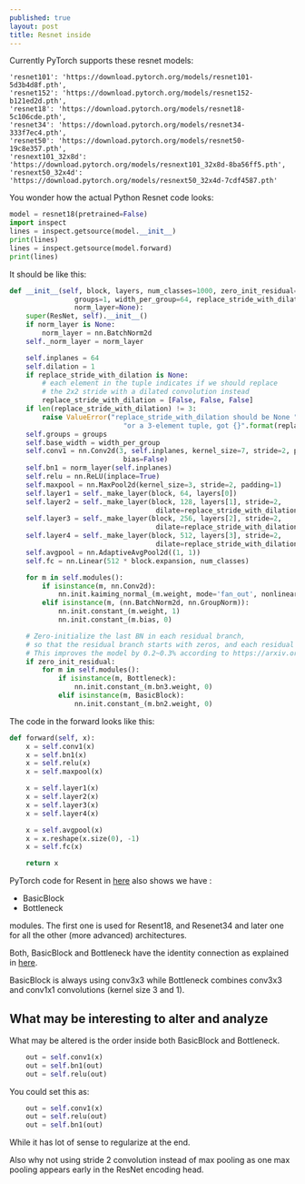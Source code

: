 ```yaml
---
published: true
layout: post
title: Resnet inside
---
```

Currently PyTorch supports these resnet models:


    'resnet101': 'https://download.pytorch.org/models/resnet101-5d3b4d8f.pth',
    'resnet152': 'https://download.pytorch.org/models/resnet152-b121ed2d.pth',
    'resnet18': 'https://download.pytorch.org/models/resnet18-5c106cde.pth',
    'resnet34': 'https://download.pytorch.org/models/resnet34-333f7ec4.pth',
    'resnet50': 'https://download.pytorch.org/models/resnet50-19c8e357.pth',
    'resnext101_32x8d': 'https://download.pytorch.org/models/resnext101_32x8d-8ba56ff5.pth',
    'resnext50_32x4d': 'https://download.pytorch.org/models/resnext50_32x4d-7cdf4587.pth'

You wonder how the actual Python Resnet code looks:

```python
model = resnet18(pretrained=False)
import inspect
lines = inspect.getsource(model.__init__)
print(lines)
lines = inspect.getsource(model.forward)
print(lines)
```

It should be like this:

```python
def __init__(self, block, layers, num_classes=1000, zero_init_residual=False,
                groups=1, width_per_group=64, replace_stride_with_dilation=None,
                norm_layer=None):
    super(ResNet, self).__init__()
    if norm_layer is None:
        norm_layer = nn.BatchNorm2d
    self._norm_layer = norm_layer

    self.inplanes = 64
    self.dilation = 1
    if replace_stride_with_dilation is None:
        # each element in the tuple indicates if we should replace
        # the 2x2 stride with a dilated convolution instead
        replace_stride_with_dilation = [False, False, False]
    if len(replace_stride_with_dilation) != 3:
        raise ValueError("replace_stride_with_dilation should be None "
                            "or a 3-element tuple, got {}".format(replace_stride_with_dilation))
    self.groups = groups
    self.base_width = width_per_group
    self.conv1 = nn.Conv2d(3, self.inplanes, kernel_size=7, stride=2, padding=3,
                            bias=False)
    self.bn1 = norm_layer(self.inplanes)
    self.relu = nn.ReLU(inplace=True)
    self.maxpool = nn.MaxPool2d(kernel_size=3, stride=2, padding=1)
    self.layer1 = self._make_layer(block, 64, layers[0])
    self.layer2 = self._make_layer(block, 128, layers[1], stride=2,
                                    dilate=replace_stride_with_dilation[0])
    self.layer3 = self._make_layer(block, 256, layers[2], stride=2,
                                    dilate=replace_stride_with_dilation[1])
    self.layer4 = self._make_layer(block, 512, layers[3], stride=2,
                                    dilate=replace_stride_with_dilation[2])
    self.avgpool = nn.AdaptiveAvgPool2d((1, 1))
    self.fc = nn.Linear(512 * block.expansion, num_classes)

    for m in self.modules():
        if isinstance(m, nn.Conv2d):
            nn.init.kaiming_normal_(m.weight, mode='fan_out', nonlinearity='relu')
        elif isinstance(m, (nn.BatchNorm2d, nn.GroupNorm)):
            nn.init.constant_(m.weight, 1)
            nn.init.constant_(m.bias, 0)

    # Zero-initialize the last BN in each residual branch,
    # so that the residual branch starts with zeros, and each residual block behaves like an identity.
    # This improves the model by 0.2~0.3% according to https://arxiv.org/abs/1706.02677
    if zero_init_residual:
        for m in self.modules():
            if isinstance(m, Bottleneck):
                nn.init.constant_(m.bn3.weight, 0)
            elif isinstance(m, BasicBlock):
                nn.init.constant_(m.bn2.weight, 0)
```

The code in the forward looks like this:

```python
def forward(self, x):
    x = self.conv1(x)
    x = self.bn1(x)
    x = self.relu(x)
    x = self.maxpool(x)

    x = self.layer1(x)
    x = self.layer2(x)
    x = self.layer3(x)
    x = self.layer4(x)

    x = self.avgpool(x)
    x = x.reshape(x.size(0), -1)
    x = self.fc(x)

    return x
```

PyTorch code for Resent in [here](https://github.com/pytorch/vision/blob/master/torchvision/models/resnet.py) also shows we have :

* BasicBlock 
* Bottleneck 

modules. The first one is used for Resent18, and Resenet34 and later one for all the other (more advanced) architectures.

Both, BasicBlock and Bottleneck have the identity connection as explained in [here](https://dejanbatanjac.github.io/2019/07/15/Resnet-explained.html).

BasicBlock is always using conv3x3 while Bottleneck combines conv3x3 and conv1x1 convolutions (kernel size 3 and 1).

## What may be interesting to alter and analyze

What may be altered is the order inside both BasicBlock and Bottleneck.

```python
    out = self.conv1(x)
    out = self.bn1(out)
    out = self.relu(out)
```

You could set this as:

```python
    out = self.conv1(x)
    out = self.relu(out)
    out = self.bn1(out)
```

While it has lot of sense to regularize at the end.

Also why not using stride 2 convolution instead of max pooling as one max pooling appears early in the ResNet encoding head.














